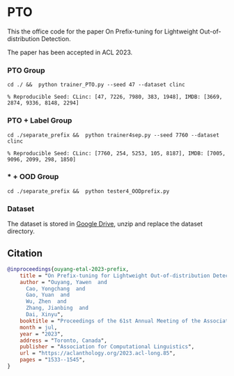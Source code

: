 # PTO

This the office code for the paper On Prefix-tuning for Lightweight Out-of-distribution Detection.

The paper has been accepted in ACL 2023.

### PTO Group

    cd ./ &&  python trainer_PTO.py --seed 47 --dataset clinc
    
    % Reproducible Seed: CLinc: [47, 7226, 7980, 383, 1948], IMDB: [3669, 2874, 9336, 8148, 2294]

### PTO + Label Group

    cd ./separate_prefix &&  python trainer4sep.py --seed 7760 --dataset clinc

    % Reproducible Seed: CLinc: [7760, 254, 5253, 105, 8187], IMDB: [7005, 9096, 2099, 298, 1850]

### * + OOD Group

    cd ./separate_prefix &&  python tester4_OODprefix.py


### Dataset

The dataset is stored in [Google Drive](https://drive.google.com/file/d/18_eQIC2sWTe7dydYDWOHQLPrk7C0Bjtf/view?usp=sharing), unzip and replace the dataset directory.

## Citation
```bibtex
@inproceedings{ouyang-etal-2023-prefix,
    title = "On Prefix-tuning for Lightweight Out-of-distribution Detection",
    author = "Ouyang, Yawen  and
      Cao, Yongchang  and
      Gao, Yuan  and
      Wu, Zhen  and
      Zhang, Jianbing  and
      Dai, Xinyu",
    booktitle = "Proceedings of the 61st Annual Meeting of the Association for Computational Linguistics (Volume 1: Long Papers)",
    month = jul,
    year = "2023",
    address = "Toronto, Canada",
    publisher = "Association for Computational Linguistics",
    url = "https://aclanthology.org/2023.acl-long.85",
    pages = "1533--1545",
}
```